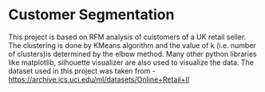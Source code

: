 # Customer Segmentation
This project is based on RFM analysis of cuistomers of a UK retail seller. The clustering is done by KMeans algorithm and the value of k (i.e. number of clusters)is 
determined by the elbow method. 
Many other python libraries like matplotlib, silhouette visualizer are also used to visualize the data. The dataset used in this project was taken from - 
https://archive.ics.uci.edu/ml/datasets/Online+Retail+II


